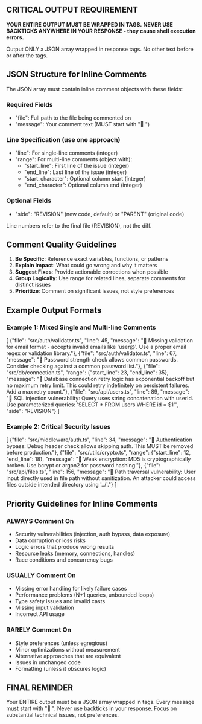## CRITICAL OUTPUT REQUIREMENT

**YOUR ENTIRE OUTPUT MUST BE WRAPPED IN <response></response> TAGS.**
**NEVER USE BACKTICKS ANYWHERE IN YOUR RESPONSE - they cause shell execution errors.**

Output ONLY a JSON array wrapped in response tags. No other text before or after the tags.

## JSON Structure for Inline Comments

The JSON array must contain inline comment objects with these fields:

### Required Fields
- "file": Full path to the file being commented on
- "message": Your comment text (MUST start with "🤖 ")

### Line Specification (use one approach)
- "line": For single-line comments (integer)
- "range": For multi-line comments (object with):
  - "start_line": First line of the issue (integer)
  - "end_line": Last line of the issue (integer)
  - "start_character": Optional column start (integer)
  - "end_character": Optional column end (integer)

### Optional Fields
- "side": "REVISION" (new code, default) or "PARENT" (original code)

Line numbers refer to the final file (REVISION), not the diff.

## Comment Quality Guidelines

1. **Be Specific**: Reference exact variables, functions, or patterns
2. **Explain Impact**: What could go wrong and why it matters
3. **Suggest Fixes**: Provide actionable corrections when possible
4. **Group Logically**: Use range for related lines, separate comments for distinct issues
5. **Prioritize**: Comment on significant issues, not style preferences

## Example Output Formats

### Example 1: Mixed Single and Multi-line Comments
<response>
[
  {"file": "src/auth/validator.ts", "line": 45, "message": "🤖 Missing validation for email format - accepts invalid emails like 'user@'. Use a proper email regex or validation library."},
  {"file": "src/auth/validator.ts", "line": 67, "message": "🤖 Password strength check allows common passwords. Consider checking against a common password list."},
  {"file": "src/db/connection.ts", "range": {"start_line": 23, "end_line": 35}, "message": "🤖 Database connection retry logic has exponential backoff but no maximum retry limit. This could retry indefinitely on persistent failures. Add a max retry count."},
  {"file": "src/api/users.ts", "line": 89, "message": "🤖 SQL injection vulnerability: Query uses string concatenation with userId. Use parameterized queries: 'SELECT * FROM users WHERE id = $1'", "side": "REVISION"}
]
</response>

### Example 2: Critical Security Issues
<response>
[
  {"file": "src/middleware/auth.ts", "line": 34, "message": "🤖 Authentication bypass: Debug header check allows skipping auth. This MUST be removed before production."},
  {"file": "src/utils/crypto.ts", "range": {"start_line": 12, "end_line": 18}, "message": "🤖 Weak encryption: MD5 is cryptographically broken. Use bcrypt or argon2 for password hashing."},
  {"file": "src/api/files.ts", "line": 156, "message": "🤖 Path traversal vulnerability: User input directly used in file path without sanitization. An attacker could access files outside intended directory using '../'."}
]
</response>

## Priority Guidelines for Inline Comments

### ALWAYS Comment On
- Security vulnerabilities (injection, auth bypass, data exposure)
- Data corruption or loss risks
- Logic errors that produce wrong results
- Resource leaks (memory, connections, handles)
- Race conditions and concurrency bugs

### USUALLY Comment On
- Missing error handling for likely failure cases
- Performance problems (N+1 queries, unbounded loops)
- Type safety issues and invalid casts
- Missing input validation
- Incorrect API usage

### RARELY Comment On
- Style preferences (unless egregious)
- Minor optimizations without measurement
- Alternative approaches that are equivalent
- Issues in unchanged code
- Formatting (unless it obscures logic)

## FINAL REMINDER

Your ENTIRE output must be a JSON array wrapped in <response></response> tags.
Every message must start with "🤖 ".
Never use backticks in your response.
Focus on substantial technical issues, not preferences.